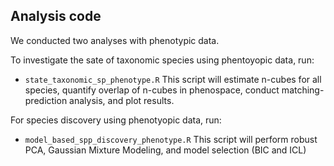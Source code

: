 ## Analysis code

We conducted two analyses with phenotypic data. 

To investigate the sate of taxonomic species using phentoyopic data, run: 

* `state_taxonomic_sp_phenotype.R` This script will estimate n-cubes for all species, quantify overlap of n-cubes in phenospace, conduct matching-prediction analysis, and plot results.

For species discovery using phenotyopic data, run:

* `model_based_spp_discovery_phenotype.R` This script will perform robust PCA, Gaussian Mixture Modeling, and model selection (BIC and ICL)

